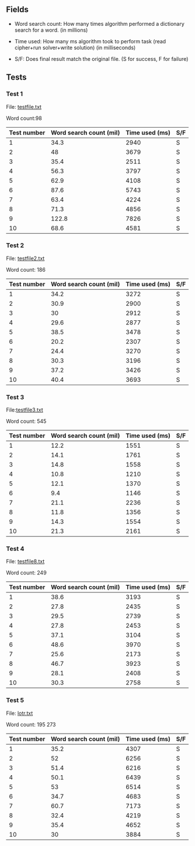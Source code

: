 ## Fields
 - Word search count: How many times algorithm performed a dictionary search for a word. (in millions)

 - Time used: How many ms algorithm took to perform task (read cipher+run solver+write solution) (in milliseconds)

 - S/F: Does final result match the original file. (S for success, F for failure)

## Tests

### Test 1
File: [testfile.txt](../../src/main/resources/TextsForTesting/testfile.txt)  

Word count:98

| Test number | Word search count (mil) | Time used (ms) |S/F |
| ------------- | ------------- | ------------- |------------- |
| 1   | 34.3  | 2940  |S  |
| 2  | 48   | 3679  |S |
| 3  | 35.4   | 2511  |S  |
| 4  | 56.3   | 3797  |S  |
| 5  | 62.9  | 4108  | S  |
| 6   | 87.6  | 5743  |S  |
| 7  | 63.4  | 4224  |S  |
| 8  | 71.3  | 4856  |S  |
| 9  | 122.8  | 7826  |S  |
| 10  | 68.6  | 4581  |  S  |

### Test 2
File: [testfile2.txt](../../src/main/resources/TextsForTesting/testfile2.txt)  

Word count: 186

| Test number | Word search count (mil) | Time used (ms) |S/F |
| ------------- | ------------- | ------------- |------------- |
| 1   | 34.2  | 3272  |S  |
| 2  | 30.9  | 2900  |S |
| 3  | 30  | 2912  |S  |
| 4  | 29.6  | 2877  |S  |
| 5  | 38.5  | 3478 | S  |
| 6   | 20.2  | 2307 |S  |
| 7  | 24.4  | 3270  | S  |
| 8  | 30.3  | 3196  |S  |
| 9  | 37.2  | 3426  | S |
| 10  | 40.4 | 3693  | S |

### Test 3
File:[testfile3.txt](../../src/main/resources/TextsForTesting/testfile3.txt)  

Word count: 545

| Test number | Word search count (mil) | Time used (ms) |S/F |
| ------------- | ------------- | ------------- |------------- |
| 1   | 12.2  |1551  |S  |
| 2  | 14.1  | 1761  |S |
| 3  | 14.8  | 1558  |S  |
| 4  | 10.8  | 1210  |S  |
| 5  | 12.1  | 1370  | S  |
| 6   | 9.4  | 1146  |S  |
| 7  | 21.1  | 2236  |S  |
| 8  | 11.8  | 1356 |S |
| 9  |14.3  |1554 | S  |
| 10  | 21.3 | 2161 | S  |

### Test 4
File: [testfile8.txt](../../src/main/resources/TextsForTesting/testfile8.txt)  

Word count: 249

| Test number | Word search count (mil) | Time used (ms) |S/F |
| ------------- | ------------- | ------------- |------------- |
| 1   | 38.6  | 3193  |S  |
| 2  | 27.8 | 2435  |S |
| 3  | 29.5  | 2739  |S  |
| 4  | 27.8  | 2453  |S  |
| 5  | 37.1  | 3104  | S  |
| 6   | 48.6  | 3970  |S  |
| 7  | 25.6 | 2173  | S  |
| 8  | 46.7  | 3923 |S  |
| 9  | 28.1  | 2408 | S  |
| 10  | 30.3  | 2758  |  S  |

### Test 5
File: [lotr.txt](../../src/main/resources/TextsForTesting/lotr.txt)   

Word count: 195 273 

| Test number | Word search count (mil) | Time used (ms) |S/F |
| ------------- | ------------- | ------------- |------------- |
| 1   | 35.2  | 4307  |S  |
| 2  | 52  | 6256  |S |
| 3  | 51.4  | 6216  |S  |
| 4  | 50.1  | 6439 |S  |
| 5  | 53  | 6514  | S  |
| 6   | 34.7 | 4683  |S  |
| 7  | 60.7  |7173 | S  |
| 8  | 32.4 | 4219  |S |
| 9  | 35.4  | 4652  | S  |
| 10  | 30  | 3884  |  S  |
